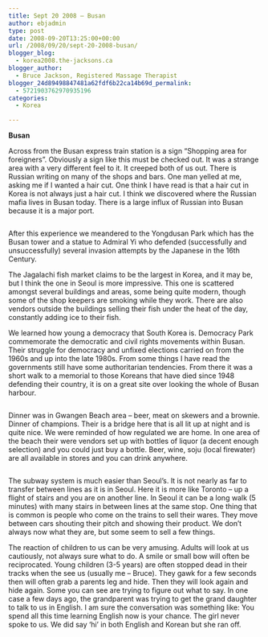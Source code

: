 ```yaml
---
title: Sept 20 2008 – Busan
author: ebjadmin
type: post
date: 2008-09-20T13:25:00+00:00
url: /2008/09/20/sept-20-2008-busan/
blogger_blog:
  - korea2008.the-jacksons.ca
blogger_author:
  - Bruce Jackson, Registered Massage Therapist
blogger_24d89498847481a62fdf6b22ca14b69d_permalink:
  - 5721903762970935196
categories:
  - Korea

---
```

<span style="font-weight:bold">Busan</span>

Across from the Busan express train station is a sign “Shopping area for foreigners”. Obviously a sign like this must be checked out. It was a strange area with a very different feel to it. It creeped both of us out. There is Russian writing on many of the shops and bars. One man yelled at me, asking me if I wanted a hair cut. One think I have read is that a hair cut in Korea is not always just a hair cut. I think we discovered where the Russian mafia lives in Busan today. There is a large influx of Russian into Busan because it is a major port.

[<img src="http://the-jacksons.ca/wp-content/uploads/2010/09/img_1110.jpg?w=300" alt="" border="0" />][1]

After this experience we meandered to the Yongdusan Park which has the Busan tower and a statue to Admiral Yi who defended (successfully and unsuccessfully) several invasion attempts by the Japanese in the 16th Century.

The Jagalachi fish market claims to be the largest in Korea, and it may be, but I think the one in Seoul is more impressive. This one is scattered amongst several buildings and areas, some being quite modern, though some of the shop keepers are smoking while they work. There are also vendors outside the buildings selling their fish under the heat of the day, constantly adding ice to their fish.

We learned how young a democracy that South Korea is. Democracy Park commemorate the democratic and civil rights movements within Busan. Their struggle for democracy and unfixed elections carried on from the 1960s and up into the late 1980s. From some things I have read the governments still have some authoritarian tendencies. From there it was a short walk to a memorial to those Koreans that have died since 1948 defending their country, it is on a great site over looking the whole of Busan harbour.

[<img src="http://the-jacksons.ca/wp-content/uploads/2010/09/img_1138.jpg?w=225" alt="" border="0" />][2]

Dinner was in Gwangen Beach area – beer, meat on skewers and a brownie. Dinner of champions. Their is a bridge here that is all lit up at night and is quite nice. We were reminded of how regulated we are home. In one area of the beach their were vendors set up with bottles of liquor (a decent enough selection) and you could just buy a bottle. Beer, wine, soju (local firewater) are all available in stores and you can drink anywhere.

[<img src="http://ebj75.files.wordpress.com/2008/09/img_1149.jpg?w=300" alt="" border="0" />][3]

The subway system is much easier than Seoul&#8217;s. It is not nearly as far to transfer between lines as it is in Seoul. Here it is more like Toronto – up a flight of stairs and you are on another line. In Seoul it can be a long walk (5 minutes) with many stairs in between lines at the same stop. One thing that is common is people who come on the trains to sell their wares. They move between cars shouting their pitch and showing their product. We don&#8217;t always now what they are, but some seem to sell a few things.

The reaction of children to us can be very amusing. Adults will look at us cautiously, not always sure what to do. A smile or small bow will often be reciprocated. Young children (3-5 years) are often stopped dead in their tracks when the see us (usually me – Bruce). They gawk for a few seconds then will often grab a parents leg and hide. Then they will look again and hide again. Some you can see are trying to figure out what to say. In one case a few days ago, the grandparent was trying to get the grand daughter to talk to us in English. I am sure the conversation was something like: You spend all this time learning English now is your chance. The girl never spoke to us. We did say &#8216;hi&#8217; in both English and Korean but she ran off.

 [1]: http://the-jacksons.ca/wp-content/uploads/2010/09/img_1110.jpg
 [2]: http://the-jacksons.ca/wp-content/uploads/2010/09/img_1138.jpg
 [3]: http://ebj75.files.wordpress.com/2008/09/img_1149.jpg